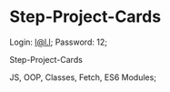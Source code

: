 # Step-Project-Cards

Login: l@l.l; Password: 12;

Step-Project-Cards

JS, OOP, Classes, Fetch, ES6 Modules;
